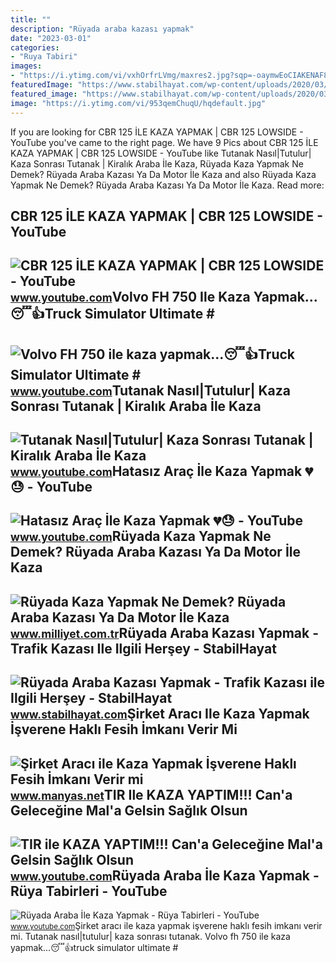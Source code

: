 ```yaml
---
title: ""
description: "Rüyada araba kazası yapmak"
date: "2023-03-01"
categories:
- "Ruya Tabiri"
images:
- "https://i.ytimg.com/vi/vxhOrfrLVmg/maxres2.jpg?sqp=-oaymwEoCIAKENAF8quKqQMcGADwAQH4Ac4FgAKACooCDAgAEAEYQyBTKGUwDw==&amp;rs=AOn4CLBu7CQufnYOXPiw3skNwigKMkYkxA"
featuredImage: "https://www.stabilhayat.com/wp-content/uploads/2020/03/rüyada-araba-kazası-yapmak.jpg"
featured_image: "https://www.stabilhayat.com/wp-content/uploads/2020/03/rüyada-araba-kazası-yapmak.jpg"
image: "https://i.ytimg.com/vi/953qemChuqU/hqdefault.jpg"
---
```


If you are looking for CBR 125 İLE KAZA YAPMAK | CBR 125 LOWSIDE - YouTube you've came to the right page. We have 9 Pics about CBR 125 İLE KAZA YAPMAK | CBR 125 LOWSIDE - YouTube like Tutanak Nasıl|Tutulur| Kaza Sonrası Tutanak | Kiralık Araba İle Kaza, Rüyada Kaza Yapmak Ne Demek? Rüyada Araba Kazası Ya Da Motor İle Kaza and also Rüyada Kaza Yapmak Ne Demek? Rüyada Araba Kazası Ya Da Motor İle Kaza. Read more:

CBR 125 İLE KAZA YAPMAK | CBR 125 LOWSIDE - YouTube
---------------------------------------------------

 ![CBR 125 İLE KAZA YAPMAK | CBR 125 LOWSIDE - YouTube](https://i.ytimg.com/vi/q7jpriA8WkM/maxresdefault.jpg) <small>www.youtube.com</small>Volvo FH 750 Ile Kaza Yapmak...😴👍Truck Simulator Ultimate #
-----------------------------------------------------------

 ![Volvo FH 750 ile kaza yapmak...😴👍Truck Simulator Ultimate #](https://i.ytimg.com/vi/JXfiwTBLo_w/hq2.jpg?sqp=-oaymwEoCOADEOgC8quKqQMcGADwAQH4Ac4FgAKACooCDAgAEAEYZSBlKGUwDw==&rs=AOn4CLAm-xnwx0K50D8frHHdHeB6U-iqKA) <small>www.youtube.com</small>Tutanak Nasıl|Tutulur| Kaza Sonrası Tutanak | Kiralık Araba İle Kaza
--------------------------------------------------------------------

 ![Tutanak Nasıl|Tutulur| Kaza Sonrası Tutanak | Kiralık Araba İle Kaza](https://i.ytimg.com/vi/TkddtL0GEDg/maxres2.jpg?sqp=-oaymwEoCIAKENAF8quKqQMcGADwAQH4Ac4FgAKACooCDAgAEAEYZSBfKE4wDw==&rs=AOn4CLBFJpMd2dp7pCkojtfFS6_l4bIIEQ) <small>www.youtube.com</small>Hatasız Araç İle Kaza Yapmak 💔😓 - YouTube
-----------------------------------------

 ![Hatasız Araç İle Kaza Yapmak 💔😓 - YouTube](https://i.ytimg.com/vi/vxhOrfrLVmg/maxres2.jpg?sqp=-oaymwEoCIAKENAF8quKqQMcGADwAQH4Ac4FgAKACooCDAgAEAEYQyBTKGUwDw==&rs=AOn4CLBu7CQufnYOXPiw3skNwigKMkYkxA) <small>www.youtube.com</small>Rüyada Kaza Yapmak Ne Demek? Rüyada Araba Kazası Ya Da Motor İle Kaza
---------------------------------------------------------------------

 ![Rüyada Kaza Yapmak Ne Demek? Rüyada Araba Kazası Ya Da Motor İle Kaza](https://i2.milimaj.com/i/milliyet/75/0x410/5f18d35d55428009e8f38b79.jpg) <small>www.milliyet.com.tr</small>Rüyada Araba Kazası Yapmak - Trafik Kazası Ile Ilgili Herşey - StabilHayat
--------------------------------------------------------------------------

 ![Rüyada Araba Kazası Yapmak - Trafik Kazası ile Ilgili Herşey - StabilHayat](https://www.stabilhayat.com/wp-content/uploads/2020/03/rüyada-araba-kazası-yapmak.jpg) <small>www.stabilhayat.com</small>Şirket Aracı Ile Kaza Yapmak İşverene Haklı Fesih İmkanı Verir Mi
-----------------------------------------------------------------

 ![Şirket Aracı ile Kaza Yapmak İşverene Haklı Fesih İmkanı Verir mi](https://www.manyas.net/wp-content/uploads/2023/10/web4.png) <small>www.manyas.net</small>TIR Ile KAZA YAPTIM!!! Can'a Geleceğine Mal'a Gelsin Sağlık Olsun
-----------------------------------------------------------------

 ![TIR ile KAZA YAPTIM!!! Can'a Geleceğine Mal'a Gelsin Sağlık Olsun](https://i.ytimg.com/vi/hkP_OLLGa0c/hqdefault.jpg) <small>www.youtube.com</small>Rüyada Araba İle Kaza Yapmak - Rüya Tabirleri - YouTube
-------------------------------------------------------

 ![Rüyada Araba İle Kaza Yapmak - Rüya Tabirleri - YouTube](https://i.ytimg.com/vi/953qemChuqU/hqdefault.jpg) <small>www.youtube.com</small>Şirket aracı ile kaza yapmak i̇şverene haklı fesih i̇mkanı verir mi. Tutanak nasıl|tutulur| kaza sonrası tutanak. Volvo fh 750 ile kaza yapmak...😴👍truck simulator ultimate #
